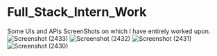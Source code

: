 # Full_Stack_Intern_Work
Some UIs and APIs ScreenShots on which I have entirely worked upon.
![Screenshot (2433)](https://user-images.githubusercontent.com/76126067/234372125-607c4d23-ece7-4d0e-be67-ff8be3f0a05f.png)
![Screenshot (2432)](https://user-images.githubusercontent.com/76126067/234372164-1327365f-b021-4879-9125-89403229f7ee.png)
![Screenshot (2431)](https://user-images.githubusercontent.com/76126067/234372178-25565dea-53fd-44f0-9f34-7e3bc24f5d14.png)
![Screenshot (2430)](https://user-images.githubusercontent.com/76126067/234372183-ec0ef94b-e668-41c9-bb64-319cd2b0cf6f.png)
